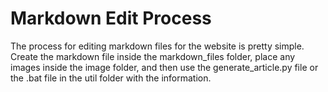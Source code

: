 # Markdown Edit Process

The process for editing markdown files for the website is pretty simple.  Create the markdown file inside the markdown_files folder, place any images inside the image folder,
and then use the generate_article.py file or the .bat file in the util folder with the information.